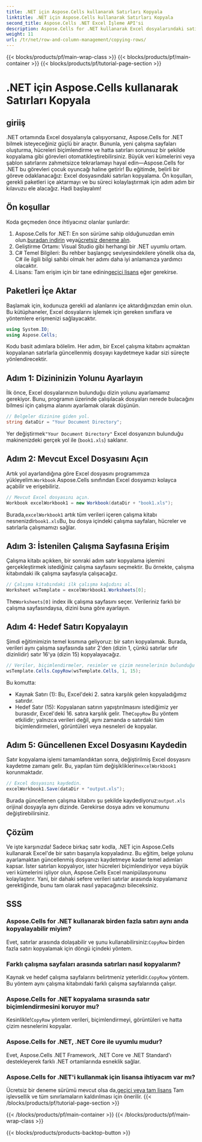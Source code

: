 ```yaml
---
title: .NET için Aspose.Cells kullanarak Satırları Kopyala
linktitle: .NET için Aspose.Cells kullanarak Satırları Kopyala
second_title: Aspose.Cells .NET Excel İşleme API'si
description: Aspose.Cells for .NET kullanarak Excel dosyalarındaki satırları nasıl verimli bir şekilde kopyalayacağınızı öğrenin. Bu adım adım kılavuz, veri yönetimi ihtiyaçlarınız için satır kopyalamayı basitleştirir.
weight: 11
url: /tr/net/row-and-column-management/copying-rows/
---
```


{{< blocks/products/pf/main-wrap-class >}}
{{< blocks/products/pf/main-container >}}
{{< blocks/products/pf/tutorial-page-section >}}

# .NET için Aspose.Cells kullanarak Satırları Kopyala

## giriiş
.NET ortamında Excel dosyalarıyla çalışıyorsanız, Aspose.Cells for .NET bilmek isteyeceğiniz güçlü bir araçtır. Bununla, yeni çalışma sayfaları oluşturma, hücreleri biçimlendirme ve hatta satırları sorunsuz bir şekilde kopyalama gibi görevleri otomatikleştirebilirsiniz. Büyük veri kümelerini veya şablon satırlarını zahmetsizce tekrarlamayı hayal edin—Aspose.Cells for .NET bu görevleri çocuk oyuncağı haline getirir! Bu eğitimde, belirli bir göreve odaklanacağız: Excel dosyasındaki satırları kopyalama. Ön koşulları, gerekli paketleri içe aktarmayı ve bu süreci kolaylaştırmak için adım adım bir kılavuzu ele alacağız. Hadi başlayalım!
## Ön koşullar
Koda geçmeden önce ihtiyacınız olanlar şunlardır:
1.  Aspose.Cells for .NET: En son sürüme sahip olduğunuzdan emin olun.[buradan indirin](https://releases.aspose.com/cells/net/) veya[ücretsiz deneme alın](https://releases.aspose.com/).
2. Geliştirme Ortamı: Visual Studio gibi herhangi bir .NET uyumlu ortam.
3. C# Temel Bilgileri: Bu rehber başlangıç seviyesindekilere yönelik olsa da, C# ile ilgili bilgi sahibi olmak her adımı daha iyi anlamanıza yardımcı olacaktır.
4.  Lisans: Tam erişim için bir tane edinin[geçici lisans](https://purchase.aspose.com/temporary-license/) eğer gerekirse.
## Paketleri İçe Aktar
Başlamak için, kodunuza gerekli ad alanlarını içe aktardığınızdan emin olun. Bu kütüphaneler, Excel dosyalarını işlemek için gereken sınıflara ve yöntemlere erişmenizi sağlayacaktır.
```csharp
using System.IO;
using Aspose.Cells;
```
Kodu basit adımlara bölelim. Her adım, bir Excel çalışma kitabını açmaktan kopyalanan satırlarla güncellenmiş dosyayı kaydetmeye kadar sizi süreçte yönlendirecektir.
## Adım 1: Dizininizin Yolunu Ayarlayın
İlk önce, Excel dosyalarınızın bulunduğu dizin yolunu ayarlamamız gerekiyor. Bunu, programın üzerinde çalışılacak dosyaları nerede bulacağını bilmesi için çalışma alanını ayarlamak olarak düşünün.
```csharp
// Belgeler dizinine giden yol.
string dataDir = "Your Document Directory";
```
 Yer değiştirmek`"Your Document Directory"` Excel dosyanızın bulunduğu makinenizdeki gerçek yol ile (`book1.xls`) saklanır.
## Adım 2: Mevcut Excel Dosyasını Açın
 Artık yol ayarlandığına göre Excel dosyasını programımıza yükleyelim.`Workbook` Aspose.Cells sınıfından Excel dosyamızı kolayca açabilir ve erişebiliriz.
```csharp
// Mevcut Excel dosyasını açın.
Workbook excelWorkbook1 = new Workbook(dataDir + "book1.xls");
```
 Burada,`excelWorkbook1` artık tüm verileri içeren çalışma kitabı nesnenizdir`book1.xls`Bu, bu dosya içindeki çalışma sayfaları, hücreler ve satırlarla çalışmamızı sağlar.
## Adım 3: İstenilen Çalışma Sayfasına Erişim
Çalışma kitabı açıkken, bir sonraki adım satır kopyalama işlemini gerçekleştirmek istediğiniz çalışma sayfasını seçmektir. Bu örnekte, çalışma kitabındaki ilk çalışma sayfasıyla çalışacağız.
```csharp
// Çalışma kitabındaki ilk çalışma kağıdını al.
Worksheet wsTemplate = excelWorkbook1.Worksheets[0];
```
 The`Worksheets[0]` index ilk çalışma sayfasını seçer. Verileriniz farklı bir çalışma sayfasındaysa, dizini buna göre ayarlayın.
## Adım 4: Hedef Satırı Kopyalayın
Şimdi eğitimimizin temel kısmına geliyoruz: bir satırı kopyalamak. Burada, verileri aynı çalışma sayfasında satır 2'den (dizin 1, çünkü satırlar sıfır dizinlidir) satır 16'ya (dizin 15) kopyalayacağız.
```csharp
// Veriler, biçimlendirmeler, resimler ve çizim nesnelerinin bulunduğu ikinci satırı 16. satıra kopyalayın.
wsTemplate.Cells.CopyRow(wsTemplate.Cells, 1, 15);
```
Bu komutta:
- Kaynak Satırı (1): Bu, Excel'deki 2. satıra karşılık gelen kopyaladığımız satırdır.
- Hedef Satır (15): Kopyalanan satırın yapıştırılmasını istediğimiz yer burasıdır, Excel'deki 16. satıra karşılık gelir.
 The`CopyRow` Bu yöntem etkilidir; yalnızca verileri değil, aynı zamanda o satırdaki tüm biçimlendirmeleri, görüntüleri veya nesneleri de kopyalar.
## Adım 5: Güncellenen Excel Dosyasını Kaydedin
Satır kopyalama işlemi tamamlandıktan sonra, değiştirilmiş Excel dosyasını kaydetme zamanı gelir. Bu, yapılan tüm değişikliklerin`excelWorkbook1` korunmaktadır.
```csharp
// Excel dosyasını kaydedin.
excelWorkbook1.Save(dataDir + "output.xls");
```
 Burada güncellenen çalışma kitabını şu şekilde kaydediyoruz:`output.xls` orijinal dosyayla aynı dizinde. Gerekirse dosya adını ve konumunu değiştirebilirsiniz.
## Çözüm
Ve işte karşınızda! Sadece birkaç satır kodla, .NET için Aspose.Cells kullanarak Excel'de bir satırı başarıyla kopyaladınız. Bu eğitim, belge yolunu ayarlamaktan güncellenmiş dosyanızı kaydetmeye kadar temel adımları kapsar. İster satırları kopyalıyor, ister hücreleri biçimlendiriyor veya büyük veri kümelerini işliyor olun, Aspose.Cells Excel manipülasyonunu kolaylaştırır. Yani, bir dahaki sefere verileri satırlar arasında kopyalamanız gerektiğinde, bunu tam olarak nasıl yapacağınızı bileceksiniz.
## SSS
### Aspose.Cells for .NET kullanarak birden fazla satırı aynı anda kopyalayabilir miyim?  
 Evet, satırlar arasında dolaşabilir ve şunu kullanabilirsiniz:`CopyRow` birden fazla satırı kopyalamak için döngü içindeki yöntem.
### Farklı çalışma sayfaları arasında satırları nasıl kopyalarım?  
Kaynak ve hedef çalışma sayfalarını belirtmeniz yeterlidir.`CopyRow` yöntem. Bu yöntem aynı çalışma kitabındaki farklı çalışma sayfalarında çalışır.
### Aspose.Cells for .NET kopyalama sırasında satır biçimlendirmesini koruyor mu?  
 Kesinlikle!`CopyRow` yöntem verileri, biçimlendirmeyi, görüntüleri ve hatta çizim nesnelerini kopyalar.
### Aspose.Cells for .NET, .NET Core ile uyumlu mudur?  
Evet, Aspose.Cells .NET Framework, .NET Core ve .NET Standard'ı destekleyerek farklı .NET ortamlarında esneklik sağlar.
### Aspose.Cells for .NET'i kullanmak için lisansa ihtiyacım var mı?  
 Ücretsiz bir deneme sürümü mevcut olsa da,[geçici veya tam lisans](https://purchase.aspose.com/buy) Tam işlevsellik ve tüm sınırlamaların kaldırılması için önerilir.
{{< /blocks/products/pf/tutorial-page-section >}}

{{< /blocks/products/pf/main-container >}}
{{< /blocks/products/pf/main-wrap-class >}}

{{< blocks/products/products-backtop-button >}}
